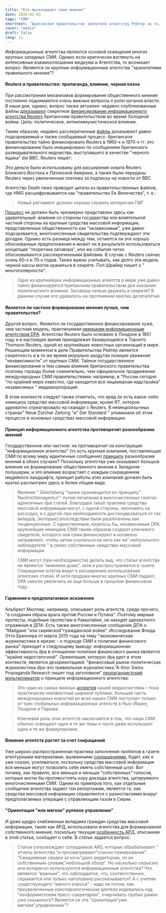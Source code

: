```yaml
---
title: "Кто высказывает свое мнение"
date: 2020-02-03
tags: "СМИ"
shorttext: "Британское правительство заплатило агентству Рейтер за то, чтобы оно поддерживало позитивный и агрессивный настрой времен Холодной войны. Обеспечен тогда, вероятно, и сегодня!"
cover: "media"
draft: false
lang: ru
---
```


Информационные агентства являются основой освещения многих крупных западных СМИ. Однако если критически взглянуть на интенсивные взаимоотношения медиума и Агентства, то возникает вопрос: Являются ли крупные информационные агентства "хранителями правильного мнения"?

#### Reuters и правительство: пропаганда, влияние, черная казна

При рассмотрении механизмов формирования общественного мнения постоянно поднимаются очень важные вопросы о роли органов власти. В наши дни, однако, вопрос также актуален: недавно опубликованные файлы [доказывают](https://www.bbc.com/news/uk-politics-50637200 "How the UK secretly funded a Middle East news agency") секретное [финансирование информационного агентства Reuters](https://uk.reuters.com/article/uk-britain-media/britain-secretly-funded-reuters-in-1960s-and-1970s-documents-idUKKBN1ZC20F "Britain secretly funded Reuters in 1960s and 1970s - documents") британским правительством во время Холодной войны. Цель: политическое, антикоммунистическое влияние.

Таким образом, недавно рассекреченные [файлы](https://discovery.nationalarchives.gov.uk/details/r/C16960830 "Information Research Department") доказывают давно подозреваемый и также сообщаемый процесс: британское правительство тайно финансировало Reuters в 1960-х и 1970-х гг. это финансирование было инициировано по сообщениям британского разведывательного ведомства, выступавшего в качестве "черного ящика" die BBC.  Reuters пишет:

Эти деньги были использованы для расширения охвата Reuters Ближнего Востока и Латинской Америки, а также были переданы Reuters через увеличенные платежи за подписку на новости от BBC

Агентство Death news приводит цитаты из правительственных файлов, где HMG расшифровывается как "правительство Ее Величества", т. е.:

> Новый регламент должен хорошо служить интересам ГМГ.

[Процесс](https://deutsch.rt.com/international/96817-nachrichtenagentur-als-propagandawaffe-grossbritanniens-geheimfinanzierung-reuters/ "Nachrichtenagentur als Propagandawaffe: Großbritanniens Geheimfinanzierung von Reuters") не должен быть чрезмерно представлен здесь как удивительный: влияние со стороны государства или влиятельной частной стороны на крупные средства массовой информации, представленные общественности как "независимые", уже давно подозревается, многочисленные свидетельства подтверждают эти догадки. Однако есть разница между тем, остаются ли эти хорошо обоснованные предположения и может ли в результате использоваться концепция "теоретика заговора", или же события четко обосновываются рассекреченными файлами. В случае с Reuters сейчас осень 60-х и 70-х годов. Также важно учитывать, как долго эта модель черной кассы могла храниться в секрете. Пол Шрайер пишет о " многополярности":

> Одно из крупнейших информационных агентств в мире уже давно тайно финансируется британским правительством для оказания политического влияния. Заговоры нельзя держать в секрете? В данном случае это удавалось на протяжении многих десятилетий.

#### Является ли частное формирование мнения лучше, чем правительство?

Другой вопрос, Является ли государственное финансирование хуже, чем частная модель, практикуемая [немецким информационным агентством DPA](/static/downloads/14296-gesellschaftsvertrag.pdf "Gesellschaftsvertrag, dpa"). Агентство Reuters было основано в Лондоне в 1851 году и в настоящее время принадлежит базирующейся в Торонто Thomson Reuters, одной из крупнейших новостных организаций в мире. Решающим моментом в деле Правительства Рейтер является секретность и в то же время морально раздутая позиция уважения "независимости" от крупных СМИ. Тайное государственное финансирование и тем самым влияние британского правительства поэтому гораздо более сомнительно, чем официальное продвижение международных СМИ правительствами: например, в "России сегодня "по крайней мере известно, где находится вся лицемерная надстройка" независимых " медиакорпораций.

В этом контексте следует также отметить, что вряд ли есть какое-либо немецкое средство массовой информации, кроме RT, которое адекватно отреагировало на скандал с Reuters. В немецкоязычных странах" Neue Zürcher Zeitung "и" Der Standard " упоминали об этом процессе в основных средствах массовой информации.

#### Принцип информационного агентства противоречит разнообразию мнений

Государственное или частное: не противоречит ли конструкция "информационное агентство" (то есть крупная компания, поставляющая СМИ по всему миру идентичные сообщения) [принципу](https://apps.derstandard.de/privacywall/story/2000113267731/britische-geheimzahlungen-an-reuters-in-60er-und-70er-jahren "Britische Geheimzahlungen an Reuters in 60er- und 70er-Jahren") разнообразия мнений в обоих случаях? Поскольку агентства уже оказывают большое влияние на формирование общественного мнения в Западном полушарии, и это влияние возрастает с каждым сокращением медийного ландшафта, принцип работы этих компаний должен быть кратко рассмотрен здесь в более общем виде.

> Явление " Gleichklang "также производится по принципу" Nachrichtenagentur": путем печатания в многочисленных газетах идентичных dpa статей. Благодаря такой практике средства массовой информации могут, с одной стороны, экономить на расходах, а с другой-при необходимости дистанцироваться от тех вкладов, [которые] впоследствии были разоблачены как тенденциозные. С единственным, казалось бы, независимым DPA, крупнейшие немецкие СМИ таким образом создают ключевого свидетеля, которого они сами финансируют и косвенно направляют, чтобы затем ссылаться на него как на” нейтрального наблюдателя " в своих собственных средствах массовой информации.

> СМИ могут (при необходимости) делать вид, что статья агентства не является "мнением дома", хотя и распространяется в газете. Сокращение штатов ведет к расширению использования агентских статей. И хотя продажи многих крупных СМИ падают, DPA смогло увеличить их еще больше в прошлом финансовом году.

#### Гармония и предполагаемое искажение

Альбрехт Мюллер, например, описывает роль агентств, среди прочего, "в создании образа врага против России и Путина". Поэтому мирные протесты, подобные протестам в Рамштайне, не находят адекватного отражения в ДПА. Есть также многочисленные сообщения ДПА о "Майдане "или сирийской"гражданской войне". Исследование Фонда Отто Бреннера от марта 2010 года на тему "экономическая журналистика в кризис - о подходе СМИ к политике финансового рынка" приходит к следующему выводу: информационная эффективность dpa в отношении политики финансового рынка является "крайне недостаточной". Ориентация, которую dpa дает в этом контексте, является дезориентацией: "финансовый рынок-политическая журналистика dpa-это тривиальная журналистика."А блог Swiss Propaganda Research пишет под заголовком" [пропагандистский мультипликатор](https://www.nzz.ch/feuilleton/medien/die-britische-nachrichtenagentur-reuters-bekam-geheime-gelder-von-grossbritannien-ld.1533790 "Die britische Nachrichtenagentur Reuters bekam geheime Gelder von Grossbritannien") о принципе информационного агентства:

> Это один из самых важных [аспектов](https://swprs.org/der-propaganda-multiplikator/ "Der Propaganda-Multiplikator") нашей медиасистемы – пока практически неизвестный широкой публике: большая часть международных новостей во всех наших СМИ поступает только от трех глобальных информационных агентств в Нью-Йорке, Лондоне и Париже.

> Ключевая роль этих агентств заключается в том, что наши СМИ обычно освещают одни и те же темы и часто даже используют одни и те же формулировки.

#### Влияние агентств растет за счет сокращений

Уже широко распространенная практика заполнения пробелов в газете агентурными материалами, вызванными [сокращениями](/static/downloads/AH63_Zusammenfassung.pdf "Wirtschaftsjournalismus in der Krise - Zum massenmedialen Umgang mit Finanzmarktpolitik"), будет, как я уже сказал, усиливаться, поскольку средства массовой информации все меньше могут позволить себе иметь собственный штат. Вот почему, как правило, все меньше и меньше "собственных" голосов, которые могли бы противостоять хору доклада агентства, цитируемого многочисленными СМИ. Одним из примеров того, как отдельные сообщения агентства задают тон репортажам, является то, как средства массовой информации справляются с разногласиями вокруг предполагаемых операций с отравляющим газом в Сирии.

#### "Ориентация "или мягкое" рулевое управление"

И даже щедро снабженные вкладами граждан средства массовой информации, такие как АРД, использовали агентства для формирования собственного мнения, поскольку текущая [особенность АРД](https://www1.wdr.de/mediathek/audio/wdr5/wdr5-dok5-das-feature/audio-das-ard-radiofeature---der-wahrheit-verpflichtet-100.html "Der Wahrheit verpflichtet"), описанная в этой статье, сообщает о себе. В статье задается вопрос:

> Статья сопровождает сотрудников ARD, которые обрабатывают " отчеты Агентства "и просматривают"списки планирования". "Ежедневные сводки за ночь"дают редакторам, по их собственным словам,"небольшой обзор". Но насколько серьезно или интересно используются информационные агентства? Что является "важным", что наблюдается, что, соответственно, скрывается или только наполовину рассказывается? А с учетом существующего "малого опроса" - надо ли потом, как преувеличенные конспирологические деятели издевались над "конформистским пресс-секретарем", очерчивать грубые рамки уже сказанного? Является ли эта "ориентация"уже мягким"управлением"?
